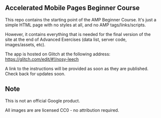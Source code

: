 ## Accelerated Mobile Pages Beginner Course

This repo contains the starting point of the AMP Beginner Course. It's just a simple HTML page with no styles at all, and no AMP tags/links/scripts. 

However, it contains everything that is needed for the final version of the site at the end of Advanced Exercises (data list, server code, images/assets, etc).

The app is hosted on Glitch at the following address:
https://glitch.com/edit/#!/nosy-leech

A link to the instructions will be provided as soon as they are published. Check back for updates soon.

## Note

This is not an official Google product.

All images are are licensed CC0 - no attribution required.

